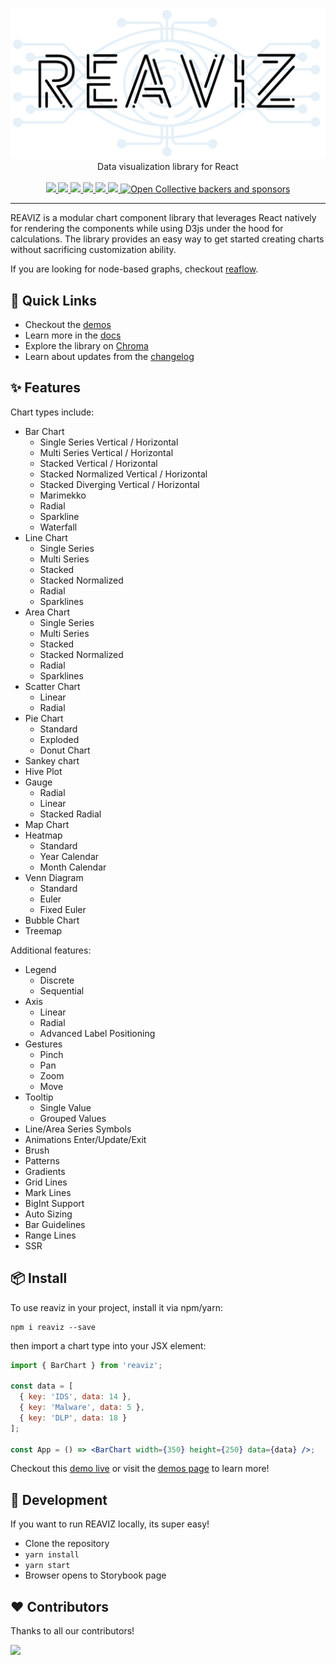 <p align="center">
  <img width="650" src="docs/assets/logo.png">
  <br />
  Data visualization library for React
  <br /><br />
  <a href="https://github.com/reaviz/reaviz/workflows/build/">
    <img src="https://github.com/reaviz/reaviz/workflows/build/badge.svg?branch=master" />
  </a>
  <a href="https://npm.im/reaviz">
    <img src="https://img.shields.io/npm/v/reaviz.svg" />
  </a>
  <a href="https://npm.im/reaviz">
    <img src="https://badgen.net/npm/dw/reaviz" />
  </a>
  <a href="https://github.com/reaviz/reaviz/blob/master/LICENSE">
    <img src="https://badgen.now.sh/badge/license/apache2" />
  </a>
  <a href="https://bundlephobia.com/result?p=reaviz">
    <img src="https://badgen.net/bundlephobia/minzip/reaviz">
  </a>
  <a href="https://discord.gg/tt8wGExq35">
    <img src="https://img.shields.io/discord/773948315037073409?label=discord">
  </a>
  <a href="https://opencollective.com/reaviz">
    <img alt="Open Collective backers and sponsors" src="https://img.shields.io/opencollective/all/reaviz?label=backers">
  </a>
</p>

---

REAVIZ is a modular chart component library that leverages
React natively for rendering the components while using D3js under the
hood for calculations. The library provides an easy way to get started
creating charts without sacrificing customization ability.

If you are looking for node-based graphs, checkout [reaflow](https://reaflow.dev).

## 🚀 Quick Links

- Checkout the [demos](https://reaviz.io)
- Learn more in the [docs](https://reaviz.io?path=/docs/docs-intro--page)
- Explore the library on [Chroma](https://www.chromatic.com/library?appId=5eb04da4d1d2d10022dc9c73)
- Learn about updates from the [changelog](CHANGELOG.md)

## ✨ Features

Chart types include:

- Bar Chart
  - Single Series Vertical / Horizontal
  - Multi Series Vertical / Horizontal
  - Stacked Vertical / Horizontal
  - Stacked Normalized Vertical / Horizontal
  - Stacked Diverging Vertical / Horizontal
  - Marimekko
  - Radial
  - Sparkline
  - Waterfall
- Line Chart
  - Single Series
  - Multi Series
  - Stacked
  - Stacked Normalized
  - Radial
  - Sparklines
- Area Chart
  - Single Series
  - Multi Series
  - Stacked
  - Stacked Normalized
  - Radial
  - Sparklines
- Scatter Chart
  - Linear
  - Radial
- Pie Chart
  - Standard
  - Exploded
  - Donut Chart
- Sankey chart
- Hive Plot
- Gauge
  - Radial
  - Linear
  - Stacked Radial
- Map Chart
- Heatmap
  - Standard
  - Year Calendar
  - Month Calendar
- Venn Diagram
  - Standard
  - Euler
  - Fixed Euler
- Bubble Chart
- Treemap

Additional features:

- Legend
  - Discrete
  - Sequential
- Axis
  - Linear
  - Radial
  - Advanced Label Positioning
- Gestures
  - Pinch
  - Pan
  - Zoom
  - Move
- Tooltip
  - Single Value
  - Grouped Values
- Line/Area Series Symbols
- Animations Enter/Update/Exit
- Brush
- Patterns
- Gradients
- Grid Lines
- Mark Lines
- BigInt Support
- Auto Sizing
- Bar Guidelines
- Range Lines
- SSR

## 📦 Install

To use reaviz in your project, install it via npm/yarn:

```
npm i reaviz --save
```

then import a chart type into your JSX element:

```jsx
import { BarChart } from 'reaviz';

const data = [
  { key: 'IDS', data: 14 },
  { key: 'Malware', data: 5 },
  { key: 'DLP', data: 18 }
];

const App = () => <BarChart width={350} height={250} data={data} />;
```

Checkout this [demo live](https://codesandbox.io/embed/m7rl2z1989) or
visit the [demos page](https://reaviz.github.io/reaviz/) to learn more!

## 🔭 Development

If you want to run REAVIZ locally, its super easy!

- Clone the repository
- `yarn install`
- `yarn start`
- Browser opens to Storybook page

## ❤️ Contributors

Thanks to all our contributors!

<a href="https://github.com/reaviz/reaviz/graphs/contributors"><img src="https://opencollective.com/reaviz/contributors.svg?width=890" /></a>
